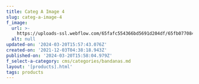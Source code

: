 ```yaml
---
title: Categ A Image 4
slug: categ-a-image-4
f_image:
  url: >-
    https://uploads-ssl.webflow.com/65fafc554366bd5691d204df/65fb0770848ce427c6042370_06.jpg
  alt: null
updated-on: '2024-03-20T15:57:43.076Z'
created-on: '2021-12-03T04:38:18.943Z'
published-on: '2024-03-20T15:58:04.979Z'
f_select-a-category: cms/categories/bandanas.md
layout: '[products].html'
tags: products
---
```



